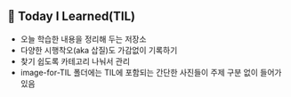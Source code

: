 ## :seedling: Today I Learned(TIL)  

- 오늘 학습한 내용을 정리해 두는 저장소  
- 다양한 시행착오(aka 삽질)도 가감없이 기록하기  
- 찾기 쉽도록 카테고리 나눠서 관리  
- image-for-TIL 폴더에는 TIL에 포함되는 간단한 사진들이 주제 구분 없이 들어가 있음